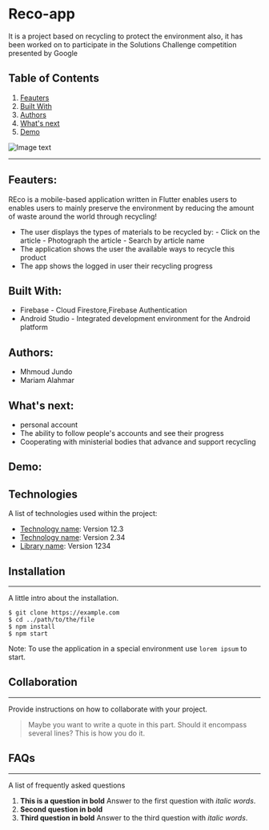 # Reco-app
It is a project based on recycling to protect the environment also, it has been worked on to participate in the Solutions Challenge competition presented by Google

## Table of Contents
1. [Feauters](#Feauters)
2. [Built With](#Built-With)
3. [Authors](#Authors)
4. [What's next](#Whats-next)
5. [Demo](#Demo)

![Image text](https://l.top4top.io/p_2647glwqa1.png)
***
<a name="Feauters"></a>

## Feauters:
REco  is a mobile-based application written in Flutter enables users to enables users to mainly preserve the environment by reducing the amount of waste around the world through recycling!
- The user displays the types of materials to be recycled by:
      - Click on the article
      - Photograph the article
      - Search by article name
- The application shows the user the available ways to recycle this product
- The app shows the logged in user their recycling progress


## Built With:
- Firebase - Cloud Firestore,Firebase Authentication
- Android Studio - Integrated development environment for the Android platform

## Authors:
* Mhmoud Jundo
* Mariam Alahmar

## What's next:
- personal account
- The ability to follow people's accounts and see their progress
- Cooperating with ministerial bodies that advance and support recycling

## Demo:


## Technologies

A list of technologies used within the project:
* [Technology name](https://example.com): Version 12.3 
* [Technology name](https://example.com): Version 2.34
* [Library name](https://example.com): Version 1234


## Installation
***
A little intro about the installation. 
```
$ git clone https://example.com
$ cd ../path/to/the/file
$ npm install
$ npm start
```
Note: To use the application in a special environment use ```lorem ipsum``` to start.

## Collaboration
***
Provide instructions on how to collaborate with your project.
> Maybe you want to write a quote in this part. 
> Should it encompass several lines?
> This is how you do it.

## FAQs
***
A list of frequently asked questions
1. **This is a question in bold**
Answer to the first question with _italic words_. 
2. __Second question in bold__ 
3. **Third question in bold**
Answer to the third question with *italic words*.

